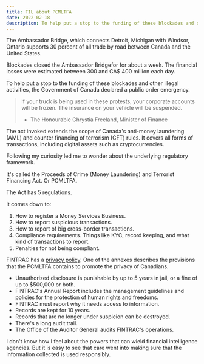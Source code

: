 ```yaml
---
title: TIL about PCMLTFA
date: 2022-02-18
description: To help put a stop to the funding of these blockades and other illegal activities, the Government of Canada declared a public order emergency.
---
```


The Ambassador Bridge, which connects Detroit, Michigan with Windsor, Ontario supports 30 percent of all trade by road between Canada and the United States.

Blockades closed the Ambassador Bridgefor for about a week. The financial losses were estimated between 300 and CA$ 400 million each day.

To help put a stop to the funding of these blockades and other illegal activities, the Government of Canada declared a public order emergency.

> If your truck is being used in these protests, your corporate accounts will be frozen. 
> The insurance on your vehicle will be suspended.
> - The Honourable Chrystia Freeland, Minister of Finance

The act invoked extends the scope of Canada's anti-money laundering (AML) and counter financing of terrorism (CFT) rules. It covers all forms of transactions, including digital assets such as cryptocurrencies.

Following my curiosity led me to wonder about the underlying regulatory framework.

It's called the Proceeds of Crime (Money Laundering) and Terrorist Financing Act. Or PCMLTFA.

The Act has 5 regulations.

It comes down to:

1. How to register a Money Services Business.
1. How to report suspicious transactions.
1. How to report of big cross-border transactions.
1. Compliance requirements. Things like KYC, record keeping, and what kind of transactions to report.
1. Penalties for not being compliant.

FINTRAC has a [privacy policy](https://www.fintrac-canafe.gc.ca/atip-aiprp/2011-pp-eng). One of the annexes describes the provisions that the PCMLTFA contains to promote the privacy of Canadians. 

- Unauthorized disclosure is punishable by up to 5 years in jail, or a fine of up to $500,000 or both.
- FINTRAC's Annual Report includes the management guidelines and policies for the protection of human 
rights and freedoms.
- FINTRAC must report why it needs access to information. 
- Records are kept for 10 years.
- Records that are no longer under suspicion can be destroyed.
- There's a long audit trail.
- The Office of the Auditor General audits FINTRAC's operations.

I don't know how I feel about the powers that can wield financial intelligence agencies. But it is easy to see that care went into making sure that the information collected is used responsibly.
